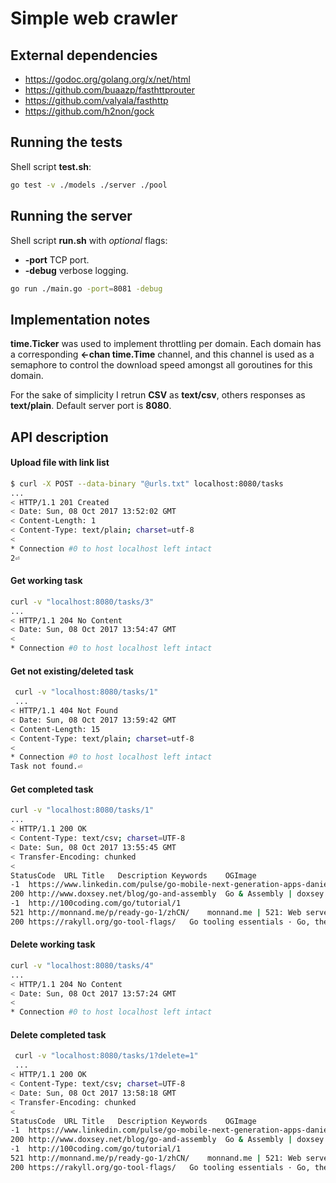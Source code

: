 Simple web crawler
========================================

External dependencies
-------------------
* https://godoc.org/golang.org/x/net/html
* https://github.com/buaazp/fasthttprouter
* https://github.com/valyala/fasthttp
* https://github.com/h2non/gock

Running the tests
-------------
Shell script **test.sh**:

```bash
go test -v ./models ./server ./pool
```

Running the server
--------------

Shell script **run.sh** with *optional* flags:
* **-port** TCP port.
* **-debug** verbose logging.

```bash
go run ./main.go -port=8081 -debug
```

Implementation notes
-----------------------

**time.Ticker** was used to implement throttling per domain.
Each domain has a corresponding **<-chan time.Time** channel, and this channel is used
as a semaphore to control the download speed amongst all goroutines for this domain.

For the sake of simplicity I retrun **CSV** as **text/csv**, others responses as **text/plain**.
Default server port is **8080**.

API description
------------

#### Upload file with link list

```bash
$ curl -X POST --data-binary "@urls.txt" localhost:8080/tasks
...
< HTTP/1.1 201 Created
< Date: Sun, 08 Oct 2017 13:52:02 GMT
< Content-Length: 1
< Content-Type: text/plain; charset=utf-8
<
* Connection #0 to host localhost left intact
2⏎
```

#### Get working task

```bash
curl -v "localhost:8080/tasks/3"
...
< HTTP/1.1 204 No Content
< Date: Sun, 08 Oct 2017 13:54:47 GMT
<
* Connection #0 to host localhost left intact
```

#### Get not existing/deleted task

```bash
 curl -v "localhost:8080/tasks/1"
 ...
< HTTP/1.1 404 Not Found
< Date: Sun, 08 Oct 2017 13:59:42 GMT
< Content-Length: 15
< Content-Type: text/plain; charset=utf-8
<
* Connection #0 to host localhost left intact
Task not found.⏎
```

#### Get completed task

```bash
curl -v "localhost:8080/tasks/1"
...
< HTTP/1.1 200 OK
< Content-Type: text/csv; charset=UTF-8
< Date: Sun, 08 Oct 2017 13:55:45 GMT
< Transfer-Encoding: chunked
<
StatusCode	URL	Title	Description	Keywords	OGImage
-1	https://www.linkedin.com/pulse/go-mobile-next-generation-apps-daniele-baroncelli
200	http://www.doxsey.net/blog/go-and-assembly	Go & Assembly | doxsey.net
-1	http://100coding.com/go/tutorial/1
521	http://monnand.me/p/ready-go-1/zhCN/	monnand.me | 521: Web server is down
200	https://rakyll.org/go-tool-flags/	Go tooling essentials · Go, the unwritten parts
```

#### Delete working task

```bash
curl -v "localhost:8080/tasks/4"
...
< HTTP/1.1 204 No Content
< Date: Sun, 08 Oct 2017 13:57:24 GMT
<
* Connection #0 to host localhost left intact
```

#### Delete completed task

```bash
 curl -v "localhost:8080/tasks/1?delete=1"
 ...
< HTTP/1.1 200 OK
< Content-Type: text/csv; charset=UTF-8
< Date: Sun, 08 Oct 2017 13:58:18 GMT
< Transfer-Encoding: chunked
<
StatusCode	URL	Title	Description	Keywords	OGImage
-1	https://www.linkedin.com/pulse/go-mobile-next-generation-apps-daniele-baroncelli
200	http://www.doxsey.net/blog/go-and-assembly	Go & Assembly | doxsey.net
-1	http://100coding.com/go/tutorial/1
521	http://monnand.me/p/ready-go-1/zhCN/	monnand.me | 521: Web server is down
200	https://rakyll.org/go-tool-flags/	Go tooling essentials · Go, the unwritten parts
```
